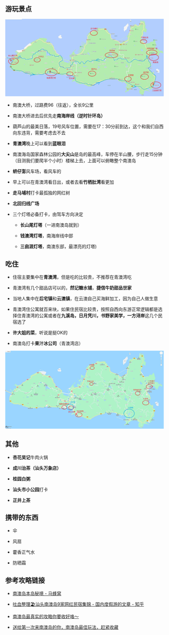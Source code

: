 ## 游玩景点

![南澳景点分布图](../images/南澳景点分布图.jpg)

- 南澳大桥，过路费96（往返），全长9公里

- 南澳大桥进去后优先走**南海岸线（逆时针环岛）**

- 葫芦山的最美日落，19号风车位置，需要在17：30分前到达，这个和我们自西向东违背，需要考虑去不去

- **青澳湾**晚上可以看到**蓝眼泪**

- 南澳海岛国家森林公园的**大尖山**是岛的最高峰，车停在半山腰，步行走15分钟（目测我们要爬半个小时）楼梯上去，上面可以俯瞰整个南澳岛

- **蛴仔澎**风车场，看风车的

- 早上可以在青澳湾看日出，或者去看**竹栖肚湾**看更加

- **走马埔村**打卡最孤独的网红树

- **北回归线广场**

- 三个灯塔必备打卡，由驾车方向决定
  
  - **长山尾灯塔**（一进南澳岛就到）
  
  - **钱澳湾灯塔**，南海岸线中部
  
  - **三囱涯灯塔**，南澳东部，最漂亮的灯塔)

## 吃住

- 住宿主要集中在**青澳湾**，但是吃的比较贵，不推荐在青澳湾吃

- 青澳湾有几个甜品店可以的，**然记糖水铺**，**捷信牛奶甜品世家**

- 当地人集中在**后宅镇**和**云澳镇**，在云澳自己买海鲜加工，因为自己人做生意

- 青澳湾住公寓就百来块，如果住民宿比较贵，按照自西向东游正常逻辑都是选择住青澳湾的公寓或者在**九溪岛，日月凭川，书野家美学，一方浔岸**这几个民宿选了

- **许大姐的菜**，听说是挺OK的

- 南澳岛打卡**果汁冰公司**（青澳湾店）

![南澳吃住分布图](../images/南澳吃住分布图.jpg)

## 其他

- **杏花吴记**牛肉火锅

- **成川治茶（汕头万象店）**

- **桂园白粥**

- **汕头市小公园**打卡

- **正井上茶**

## 携带的东西

- 伞

- 风扇

- 藿香正气水

- 防晒霜

## 参考攻略链接

- [南澳岛本岛秘境 - 马蜂窝](http://www.mafengwo.cn/gonglve/ziyouxing/380704.html)

- [吐血整理🏖️汕头南澳岛9家网红民宿集锦 - 国内度假游的文章 - 知乎](https://zhuanlan.zhihu.com/p/486077729)

- [南澳岛最真实的攻略你要收好咯～](https://www.bilibili.com/video/BV1s94y1o7do/?spm_id_from=333.788.recommend_more_video.0&vd_source=db4bf58eed30feceb40e5512b36e1dc8)

- [送给第一次来南澳岛的你，南澳岛最佳玩法，赶紧收藏](https://www.bilibili.com/video/BV1sU4y1J7US?spm_id_from=333.337.search-card.all.click&vd_source=db4bf58eed30feceb40e5512b36e1dc8)
